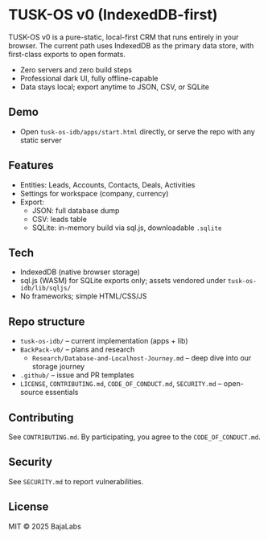 # TUSK-OS v0 (IndexedDB-first)

TUSK-OS v0 is a pure-static, local-first CRM that runs entirely in your browser. The current path uses IndexedDB as the primary data store, with first-class exports to open formats.

- Zero servers and zero build steps
- Professional dark UI, fully offline-capable
- Data stays local; export anytime to JSON, CSV, or SQLite

## Demo
- Open `tusk-os-idb/apps/start.html` directly, or serve the repo with any static server

## Features
- Entities: Leads, Accounts, Contacts, Deals, Activities
- Settings for workspace (company, currency)
- Export:
  - JSON: full database dump
  - CSV: leads table
  - SQLite: in-memory build via sql.js, downloadable `.sqlite`

## Tech
- IndexedDB (native browser storage)
- sql.js (WASM) for SQLite exports only; assets vendored under `tusk-os-idb/lib/sqljs/`
- No frameworks; simple HTML/CSS/JS

## Repo structure
- `tusk-os-idb/` – current implementation (apps + lib)
- `BackPack-v0/` – plans and research
  - `Research/Database-and-Localhost-Journey.md` – deep dive into our storage journey
- `.github/` – issue and PR templates
- `LICENSE`, `CONTRIBUTING.md`, `CODE_OF_CONDUCT.md`, `SECURITY.md` – open-source essentials

## Contributing
See `CONTRIBUTING.md`. By participating, you agree to the `CODE_OF_CONDUCT.md`.

## Security
See `SECURITY.md` to report vulnerabilities.

## License
MIT © 2025 BajaLabs
